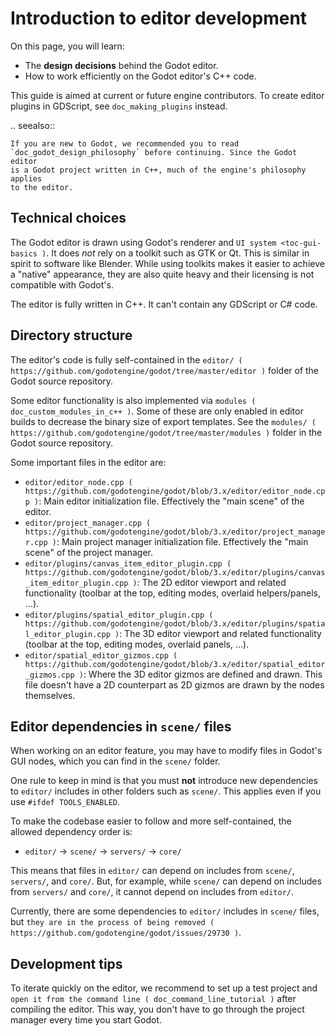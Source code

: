 

Introduction to editor development
==================================

On this page, you will learn:

- The **design decisions** behind the Godot editor.
- How to work efficiently on the Godot editor's C++ code.

This guide is aimed at current or future engine contributors.
To create editor plugins in GDScript, see `doc_making_plugins` instead.

.. seealso::

    If you are new to Godot, we recommended you to read
    `doc_godot_design_philosophy` before continuing. Since the Godot editor
    is a Godot project written in C++, much of the engine's philosophy applies
    to the editor.

Technical choices
-----------------

The Godot editor is drawn using Godot's renderer and
`UI system <toc-gui-basics )`. It does *not* rely on a toolkit
such as GTK or Qt. This is similar in spirit to software like Blender.
While using toolkits makes it easier to achieve a "native" appearance, they are
also quite heavy and their licensing is not compatible with Godot's.

The editor is fully written in C++. It can't contain any GDScript or C# code.

Directory structure
-------------------

The editor's code is fully self-contained in the
`editor/ ( https://github.com/godotengine/godot/tree/master/editor )` folder
of the Godot source repository.

Some editor functionality is also implemented via
`modules ( doc_custom_modules_in_c++ )`. Some of these are only enabled in
editor builds to decrease the binary size of export templates. See the
`modules/ ( https://github.com/godotengine/godot/tree/master/modules )` folder
in the Godot source repository.

Some important files in the editor are:

- `editor/editor_node.cpp ( https://github.com/godotengine/godot/blob/3.x/editor/editor_node.cpp )`:
  Main editor initialization file. Effectively the "main scene" of the editor.
- `editor/project_manager.cpp ( https://github.com/godotengine/godot/blob/3.x/editor/project_manager.cpp )`:
  Main project manager initialization file. Effectively the "main scene" of the project manager.
- `editor/plugins/canvas_item_editor_plugin.cpp ( https://github.com/godotengine/godot/blob/3.x/editor/plugins/canvas_item_editor_plugin.cpp )`:
  The 2D editor viewport and related functionality (toolbar at the top, editing modes, overlaid helpers/panels, …).
- `editor/plugins/spatial_editor_plugin.cpp ( https://github.com/godotengine/godot/blob/3.x/editor/plugins/spatial_editor_plugin.cpp )`:
  The 3D editor viewport and related functionality (toolbar at the top, editing modes, overlaid panels, …).
- `editor/spatial_editor_gizmos.cpp ( https://github.com/godotengine/godot/blob/3.x/editor/spatial_editor_gizmos.cpp )`:
  Where the 3D editor gizmos are defined and drawn.
  This file doesn't have a 2D counterpart as 2D gizmos are drawn by the nodes themselves.

Editor dependencies in `scene/` files
---------------------------------------

When working on an editor feature, you may have to modify files in
Godot's GUI nodes, which you can find in the `scene/` folder.

One rule to keep in mind is that you must **not** introduce new dependencies to
`editor/` includes in other folders such as `scene/`. This applies even if
you use `#ifdef TOOLS_ENABLED`.

To make the codebase easier to follow and more self-contained, the allowed
dependency order is:

- `editor/` -> `scene/` -> `servers/` -> `core/`

This means that files in `editor/` can depend on includes from `scene/`,
`servers/`, and `core/`. But, for example, while `scene/` can depend on includes
from `servers/` and `core/`, it cannot depend on includes from `editor/`.

Currently, there are some dependencies to `editor/` includes in `scene/`
files, but
`they are in the process of being removed ( https://github.com/godotengine/godot/issues/29730 )`.

Development tips
----------------

To iterate quickly on the editor, we recommend to set up a test project and
`open it from the command line ( doc_command_line_tutorial )` after compiling
the editor. This way, you don't have to go through the project manager every
time you start Godot.
